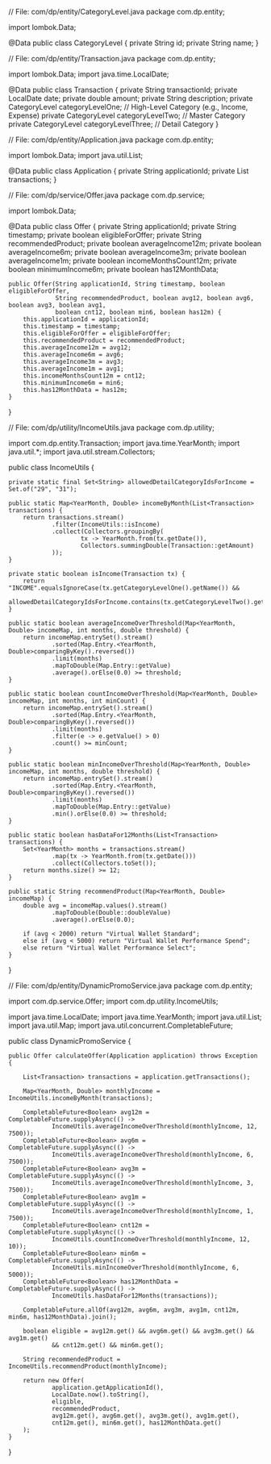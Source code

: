 // File: com/dp/entity/CategoryLevel.java
package com.dp.entity;

import lombok.Data;

@Data
public class CategoryLevel {
    private String id;
    private String name;
}


// File: com/dp/entity/Transaction.java
package com.dp.entity;

import lombok.Data;
import java.time.LocalDate;

@Data
public class Transaction {
    private String transactionId;
    private LocalDate date;
    private double amount;
    private String description;
    private CategoryLevel categoryLevelOne;   // High-Level Category (e.g., Income, Expense)
    private CategoryLevel categoryLevelTwo;   // Master Category
    private CategoryLevel categoryLevelThree; // Detail Category
}


// File: com/dp/entity/Application.java
package com.dp.entity;

import lombok.Data;
import java.util.List;

@Data
public class Application {
    private String applicationId;
    private List<Transaction> transactions;
}


// File: com/dp/service/Offer.java
package com.dp.service;

import lombok.Data;

@Data
public class Offer {
    private String applicationId;
    private String timestamp;
    private boolean eligibleForOffer;
    private String recommendedProduct;
    private boolean averageIncome12m;
    private boolean averageIncome6m;
    private boolean averageIncome3m;
    private boolean averageIncome1m;
    private boolean incomeMonthsCount12m;
    private boolean minimumIncome6m;
    private boolean has12MonthData;

    public Offer(String applicationId, String timestamp, boolean eligibleForOffer,
                 String recommendedProduct, boolean avg12, boolean avg6, boolean avg3, boolean avg1,
                 boolean cnt12, boolean min6, boolean has12m) {
        this.applicationId = applicationId;
        this.timestamp = timestamp;
        this.eligibleForOffer = eligibleForOffer;
        this.recommendedProduct = recommendedProduct;
        this.averageIncome12m = avg12;
        this.averageIncome6m = avg6;
        this.averageIncome3m = avg3;
        this.averageIncome1m = avg1;
        this.incomeMonthsCount12m = cnt12;
        this.minimumIncome6m = min6;
        this.has12MonthData = has12m;
    }
}


// File: com/dp/utility/IncomeUtils.java
package com.dp.utility;

import com.dp.entity.Transaction;
import java.time.YearMonth;
import java.util.*;
import java.util.stream.Collectors;

public class IncomeUtils {

    private static final Set<String> allowedDetailCategoryIdsForIncome = Set.of("29", "31");

    public static Map<YearMonth, Double> incomeByMonth(List<Transaction> transactions) {
        return transactions.stream()
                .filter(IncomeUtils::isIncome)
                .collect(Collectors.groupingBy(
                        tx -> YearMonth.from(tx.getDate()),
                        Collectors.summingDouble(Transaction::getAmount)
                ));
    }

    private static boolean isIncome(Transaction tx) {
        return "INCOME".equalsIgnoreCase(tx.getCategoryLevelOne().getName()) &&
                allowedDetailCategoryIdsForIncome.contains(tx.getCategoryLevelTwo().getId());
    }

    public static boolean averageIncomeOverThreshold(Map<YearMonth, Double> incomeMap, int months, double threshold) {
        return incomeMap.entrySet().stream()
                .sorted(Map.Entry.<YearMonth, Double>comparingByKey().reversed())
                .limit(months)
                .mapToDouble(Map.Entry::getValue)
                .average().orElse(0.0) >= threshold;
    }

    public static boolean countIncomeOverThreshold(Map<YearMonth, Double> incomeMap, int months, int minCount) {
        return incomeMap.entrySet().stream()
                .sorted(Map.Entry.<YearMonth, Double>comparingByKey().reversed())
                .limit(months)
                .filter(e -> e.getValue() > 0)
                .count() >= minCount;
    }

    public static boolean minIncomeOverThreshold(Map<YearMonth, Double> incomeMap, int months, double threshold) {
        return incomeMap.entrySet().stream()
                .sorted(Map.Entry.<YearMonth, Double>comparingByKey().reversed())
                .limit(months)
                .mapToDouble(Map.Entry::getValue)
                .min().orElse(0.0) >= threshold;
    }

    public static boolean hasDataFor12Months(List<Transaction> transactions) {
        Set<YearMonth> months = transactions.stream()
                .map(tx -> YearMonth.from(tx.getDate()))
                .collect(Collectors.toSet());
        return months.size() >= 12;
    }

    public static String recommendProduct(Map<YearMonth, Double> incomeMap) {
        double avg = incomeMap.values().stream()
                .mapToDouble(Double::doubleValue)
                .average().orElse(0.0);

        if (avg < 2000) return "Virtual Wallet Standard";
        else if (avg < 5000) return "Virtual Wallet Performance Spend";
        else return "Virtual Wallet Performance Select";
    }
}


// File: com/dp/entity/DynamicPromoService.java
package com.dp.entity;

import com.dp.service.Offer;
import com.dp.utility.IncomeUtils;

import java.time.LocalDate;
import java.time.YearMonth;
import java.util.List;
import java.util.Map;
import java.util.concurrent.CompletableFuture;

public class DynamicPromoService {

    public Offer calculateOffer(Application application) throws Exception {

        List<Transaction> transactions = application.getTransactions();

        Map<YearMonth, Double> monthlyIncome = IncomeUtils.incomeByMonth(transactions);

        CompletableFuture<Boolean> avg12m = CompletableFuture.supplyAsync(() ->
                IncomeUtils.averageIncomeOverThreshold(monthlyIncome, 12, 7500));
        CompletableFuture<Boolean> avg6m = CompletableFuture.supplyAsync(() ->
                IncomeUtils.averageIncomeOverThreshold(monthlyIncome, 6, 7500));
        CompletableFuture<Boolean> avg3m = CompletableFuture.supplyAsync(() ->
                IncomeUtils.averageIncomeOverThreshold(monthlyIncome, 3, 7500));
        CompletableFuture<Boolean> avg1m = CompletableFuture.supplyAsync(() ->
                IncomeUtils.averageIncomeOverThreshold(monthlyIncome, 1, 7500));
        CompletableFuture<Boolean> cnt12m = CompletableFuture.supplyAsync(() ->
                IncomeUtils.countIncomeOverThreshold(monthlyIncome, 12, 10));
        CompletableFuture<Boolean> min6m = CompletableFuture.supplyAsync(() ->
                IncomeUtils.minIncomeOverThreshold(monthlyIncome, 6, 5000));
        CompletableFuture<Boolean> has12MonthData = CompletableFuture.supplyAsync(() ->
                IncomeUtils.hasDataFor12Months(transactions));

        CompletableFuture.allOf(avg12m, avg6m, avg3m, avg1m, cnt12m, min6m, has12MonthData).join();

        boolean eligible = avg12m.get() && avg6m.get() && avg3m.get() && avg1m.get()
                && cnt12m.get() && min6m.get();

        String recommendedProduct = IncomeUtils.recommendProduct(monthlyIncome);

        return new Offer(
                application.getApplicationId(),
                LocalDate.now().toString(),
                eligible,
                recommendedProduct,
                avg12m.get(), avg6m.get(), avg3m.get(), avg1m.get(),
                cnt12m.get(), min6m.get(), has12MonthData.get()
        );
    }
}
